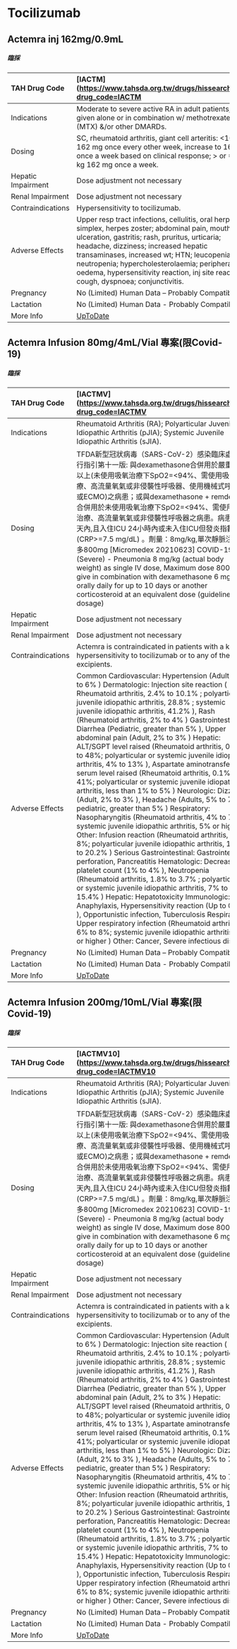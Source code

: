 # Tocilizumab

## Actemra inj 162mg/0.9mL

##### 臨採

| TAH Drug Code      | [IACTM](https://www.tahsda.org.tw/drugs/hissearch.php?drug_code=IACTM                                                                                                                                                                                                                                                                                                           |
|:-------------------|:--------------------------------------------------------------------------------------------------------------------------------------------------------------------------------------------------------------------------------------------------------------------------------------------------------------------------------------------------------------------------------|
| Indications        | Moderate to severe active RA in adult patients, given alone or in combination w/ methotrexate (MTX) &/or other DMARDs.                                                                                                                                                                                                                                                          |
| Dosing             | SC, rheumatoid arthritis, giant cell arteritis: <100 kg 162 mg once every other week, increase to 162 mg once a week based on clinical response; > or =100 kg 162 mg once a week.                                                                                                                                                                                               |
| Hepatic Impairment | Dose adjustment not necessary                                                                                                                                                                                                                                                                                                                                                   |
| Renal Impairment   | Dose adjustment not necessary                                                                                                                                                                                                                                                                                                                                                   |
| Contraindications  | Hypersensitivity to tocilizumab.                                                                                                                                                                                                                                                                                                                                                |
| Adverse Effects    | Upper resp tract infections, cellulitis, oral herpes simplex, herpes zoster; abdominal pain, mouth ulceration, gastritis; rash, pruritus, urticaria; headache, dizziness; increased hepatic transaminases, increased wt; HTN; leucopenia, neutropenia; hypercholesterolaemia; peripheral oedema, hypersensitivity reaction, inj site reaction; cough, dyspnoea; conjunctivitis. |
| Pregnancy          | No (Limited) Human Data – Probably Compatible                                                                                                                                                                                                                                                                                                                                   |
| Lactation          | No (Limited) Human Data - Probably Compatible                                                                                                                                                                                                                                                                                                                                   |
| More Info          | [UpToDate](https://www.uptodate.com/contents/tocilizumab-drug-information)                                                                                                                                                                                                                                                                                                      |

## Actemra Infusion 80mg/4mL/Vial 專案(限Covid-19)

##### 臨採

| TAH Drug Code      | [IACTMV](https://www.tahsda.org.tw/drugs/hissearch.php?drug_code=IACTMV                                                                                                                                                                                                                                                                                                                                                                                                                                                                                                                                                                                                                                                                                                                                                                                                                                                                                                                                                                                                                                                                                                                                                                                                                                                                                                                                                                                                                                                                                                                                |
|:-------------------|:-------------------------------------------------------------------------------------------------------------------------------------------------------------------------------------------------------------------------------------------------------------------------------------------------------------------------------------------------------------------------------------------------------------------------------------------------------------------------------------------------------------------------------------------------------------------------------------------------------------------------------------------------------------------------------------------------------------------------------------------------------------------------------------------------------------------------------------------------------------------------------------------------------------------------------------------------------------------------------------------------------------------------------------------------------------------------------------------------------------------------------------------------------------------------------------------------------------------------------------------------------------------------------------------------------------------------------------------------------------------------------------------------------------------------------------------------------------------------------------------------------------------------------------------------------------------------------------------------------|
| Indications        | Rheumatoid Arthritis (RA); Polyarticular Juvenile Idiopathic Arthritis (pJIA); Systemic Juvenile Idiopathic Arthritis (sJIA).                                                                                                                                                                                                                                                                                                                                                                                                                                                                                                                                                                                                                                                                                                                                                                                                                                                                                                                                                                                                                                                                                                                                                                                                                                                                                                                                                                                                                                                                          |
| Dosing             | TFDA新型冠狀病毒（SARS-CoV-2）感染臨床處置暫行指引第十一版: 與dexamethasone合併用於嚴重肺炎以上(未使用吸氧治療下SpO2=<94%、需使用吸氧治療、高流量氧氣或非侵襲性呼吸器、使用機械式呼吸器或ECMO)之病患；或與dexamethasone + remdesivir 合併用於未使用吸氧治療下SpO2=<94%、需使用吸氧治療、高流量氧氣或非侵襲性呼吸器之病患。病患住院3天內,且入住ICU 24小時內或未入住ICU但發炎指數上升(CRP>=7.5 mg/dL) 。劑量：8mg/kg,單次靜脈注射,至多800mg [Micromedex 20210623] COVID-19 (Severe) - Pneumonia 8 mg/kg (actual body weight) as single IV dose, Maximum dose 800 mg; give in combination with dexamethasone 6 mg IV or orally daily for up to 10 days or another corticosteroid at an equivalent dose (guideline dosage)                                                                                                                                                                                                                                                                                                                                                                                                                                                                                                                                                                                                                                                                                                                                                                                                                                                                                 |
| Hepatic Impairment | Dose adjustment not necessary                                                                                                                                                                                                                                                                                                                                                                                                                                                                                                                                                                                                                                                                                                                                                                                                                                                                                                                                                                                                                                                                                                                                                                                                                                                                                                                                                                                                                                                                                                                                                                          |
| Renal Impairment   | Dose adjustment not necessary                                                                                                                                                                                                                                                                                                                                                                                                                                                                                                                                                                                                                                                                                                                                                                                                                                                                                                                                                                                                                                                                                                                                                                                                                                                                                                                                                                                                                                                                                                                                                                          |
| Contraindications  | Actemra is contraindicated in patients with a known hypersensitivity to tocilizumab or to any of the excipients.                                                                                                                                                                                                                                                                                                                                                                                                                                                                                                                                                                                                                                                                                                                                                                                                                                                                                                                                                                                                                                                                                                                                                                                                                                                                                                                                                                                                                                                                                       |
| Adverse Effects    | Common Cardiovascular: Hypertension (Adult, 4% to 6% ) Dermatologic: Injection site reaction ( Rheumatoid arthritis, 2.4% to 10.1% ; polyarticular juvenile idiopathic arthritis, 28.8% ; systemic juvenile idiopathic arthritis, 41.2% ), Rash (Rheumatoid arthritis, 2% to 4% ) Gastrointestinal: Diarrhea (Pediatric, greater than 5% ), Upper abdominal pain (Adult, 2% to 3% ) Hepatic: ALT/SGPT level raised (Rheumatoid arthritis, 0.7% to 48%; polyarticular or systemic juvenile idiopathic arthritis, 4% to 13% ), Aspartate aminotransferase serum level raised (Rheumatoid arthritis, 0.1% to 41%; polyarticular or systemic juvenile idiopathic arthritis, less than 1% to 5% ) Neurologic: Dizziness (Adult, 2% to 3% ), Headache (Adults, 5% to 7%; pediatric, greater than 5% ) Respiratory: Nasopharyngitis (Rheumatoid arthritis, 4% to 7%; systemic juvenile idiopathic arthritis, 5% or higher ) Other: Infusion reaction (Rheumatoid arthritis, 7% to 8%; polyarticular juvenile idiopathic arthritis, 16% to 20.2% ) Serious Gastrointestinal: Gastrointestinal perforation, Pancreatitis Hematologic: Decreased platelet count (1% to 4% ), Neutropenia (Rheumatoid arthritis, 1.8% to 3.7% ; polyarticular or systemic juvenile idiopathic arthritis, 7% to 15.4% ) Hepatic: Hepatotoxicity Immunologic: Anaphylaxis, Hypersensitivity reaction (Up to 0.9% ), Opportunistic infection, Tuberculosis Respiratory: Upper respiratory infection (Rheumatoid arthritis, 6% to 8%; systemic juvenile idiopathic arthritis, 5% or higher ) Other: Cancer, Severe infectious disease |
| Pregnancy          | No (Limited) Human Data – Probably Compatible                                                                                                                                                                                                                                                                                                                                                                                                                                                                                                                                                                                                                                                                                                                                                                                                                                                                                                                                                                                                                                                                                                                                                                                                                                                                                                                                                                                                                                                                                                                                                          |
| Lactation          | No (Limited) Human Data - Probably Compatible                                                                                                                                                                                                                                                                                                                                                                                                                                                                                                                                                                                                                                                                                                                                                                                                                                                                                                                                                                                                                                                                                                                                                                                                                                                                                                                                                                                                                                                                                                                                                          |
| More Info          | [UpToDate](https://www.uptodate.com/contents/tocilizumab-drug-information)                                                                                                                                                                                                                                                                                                                                                                                                                                                                                                                                                                                                                                                                                                                                                                                                                                                                                                                                                                                                                                                                                                                                                                                                                                                                                                                                                                                                                                                                                                                             |

## Actemra Infusion 200mg/10mL/Vial 專案(限Covid-19)

##### 臨採

| TAH Drug Code      | [IACTMV10](https://www.tahsda.org.tw/drugs/hissearch.php?drug_code=IACTMV10                                                                                                                                                                                                                                                                                                                                                                                                                                                                                                                                                                                                                                                                                                                                                                                                                                                                                                                                                                                                                                                                                                                                                                                                                                                                                                                                                                                                                                                                                                                            |
|:-------------------|:-------------------------------------------------------------------------------------------------------------------------------------------------------------------------------------------------------------------------------------------------------------------------------------------------------------------------------------------------------------------------------------------------------------------------------------------------------------------------------------------------------------------------------------------------------------------------------------------------------------------------------------------------------------------------------------------------------------------------------------------------------------------------------------------------------------------------------------------------------------------------------------------------------------------------------------------------------------------------------------------------------------------------------------------------------------------------------------------------------------------------------------------------------------------------------------------------------------------------------------------------------------------------------------------------------------------------------------------------------------------------------------------------------------------------------------------------------------------------------------------------------------------------------------------------------------------------------------------------------|
| Indications        | Rheumatoid Arthritis (RA); Polyarticular Juvenile Idiopathic Arthritis (pJIA); Systemic Juvenile Idiopathic Arthritis (sJIA).                                                                                                                                                                                                                                                                                                                                                                                                                                                                                                                                                                                                                                                                                                                                                                                                                                                                                                                                                                                                                                                                                                                                                                                                                                                                                                                                                                                                                                                                          |
| Dosing             | TFDA新型冠狀病毒（SARS-CoV-2）感染臨床處置暫行指引第十一版: 與dexamethasone合併用於嚴重肺炎以上(未使用吸氧治療下SpO2=<94%、需使用吸氧治療、高流量氧氣或非侵襲性呼吸器、使用機械式呼吸器或ECMO)之病患；或與dexamethasone + remdesivir 合併用於未使用吸氧治療下SpO2=<94%、需使用吸氧治療、高流量氧氣或非侵襲性呼吸器之病患。病患住院3天內,且入住ICU 24小時內或未入住ICU但發炎指數上升(CRP>=7.5 mg/dL) 。劑量：8mg/kg,單次靜脈注射,至多800mg [Micromedex 20210623] COVID-19 (Severe) - Pneumonia 8 mg/kg (actual body weight) as single IV dose, Maximum dose 800 mg; give in combination with dexamethasone 6 mg IV or orally daily for up to 10 days or another corticosteroid at an equivalent dose (guideline dosage)                                                                                                                                                                                                                                                                                                                                                                                                                                                                                                                                                                                                                                                                                                                                                                                                                                                                                 |
| Hepatic Impairment | Dose adjustment not necessary                                                                                                                                                                                                                                                                                                                                                                                                                                                                                                                                                                                                                                                                                                                                                                                                                                                                                                                                                                                                                                                                                                                                                                                                                                                                                                                                                                                                                                                                                                                                                                          |
| Renal Impairment   | Dose adjustment not necessary                                                                                                                                                                                                                                                                                                                                                                                                                                                                                                                                                                                                                                                                                                                                                                                                                                                                                                                                                                                                                                                                                                                                                                                                                                                                                                                                                                                                                                                                                                                                                                          |
| Contraindications  | Actemra is contraindicated in patients with a known hypersensitivity to tocilizumab or to any of the excipients.                                                                                                                                                                                                                                                                                                                                                                                                                                                                                                                                                                                                                                                                                                                                                                                                                                                                                                                                                                                                                                                                                                                                                                                                                                                                                                                                                                                                                                                                                       |
| Adverse Effects    | Common Cardiovascular: Hypertension (Adult, 4% to 6% ) Dermatologic: Injection site reaction ( Rheumatoid arthritis, 2.4% to 10.1% ; polyarticular juvenile idiopathic arthritis, 28.8% ; systemic juvenile idiopathic arthritis, 41.2% ), Rash (Rheumatoid arthritis, 2% to 4% ) Gastrointestinal: Diarrhea (Pediatric, greater than 5% ), Upper abdominal pain (Adult, 2% to 3% ) Hepatic: ALT/SGPT level raised (Rheumatoid arthritis, 0.7% to 48%; polyarticular or systemic juvenile idiopathic arthritis, 4% to 13% ), Aspartate aminotransferase serum level raised (Rheumatoid arthritis, 0.1% to 41%; polyarticular or systemic juvenile idiopathic arthritis, less than 1% to 5% ) Neurologic: Dizziness (Adult, 2% to 3% ), Headache (Adults, 5% to 7%; pediatric, greater than 5% ) Respiratory: Nasopharyngitis (Rheumatoid arthritis, 4% to 7%; systemic juvenile idiopathic arthritis, 5% or higher ) Other: Infusion reaction (Rheumatoid arthritis, 7% to 8%; polyarticular juvenile idiopathic arthritis, 16% to 20.2% ) Serious Gastrointestinal: Gastrointestinal perforation, Pancreatitis Hematologic: Decreased platelet count (1% to 4% ), Neutropenia (Rheumatoid arthritis, 1.8% to 3.7% ; polyarticular or systemic juvenile idiopathic arthritis, 7% to 15.4% ) Hepatic: Hepatotoxicity Immunologic: Anaphylaxis, Hypersensitivity reaction (Up to 0.9% ), Opportunistic infection, Tuberculosis Respiratory: Upper respiratory infection (Rheumatoid arthritis, 6% to 8%; systemic juvenile idiopathic arthritis, 5% or higher ) Other: Cancer, Severe infectious disease |
| Pregnancy          | No (Limited) Human Data – Probably Compatible                                                                                                                                                                                                                                                                                                                                                                                                                                                                                                                                                                                                                                                                                                                                                                                                                                                                                                                                                                                                                                                                                                                                                                                                                                                                                                                                                                                                                                                                                                                                                          |
| Lactation          | No (Limited) Human Data - Probably Compatible                                                                                                                                                                                                                                                                                                                                                                                                                                                                                                                                                                                                                                                                                                                                                                                                                                                                                                                                                                                                                                                                                                                                                                                                                                                                                                                                                                                                                                                                                                                                                          |
| More Info          | [UpToDate](https://www.uptodate.com/contents/tocilizumab-drug-information)                                                                                                                                                                                                                                                                                                                                                                                                                                                                                                                                                                                                                                                                                                                                                                                                                                                                                                                                                                                                                                                                                                                                                                                                                                                                                                                                                                                                                                                                                                                             |

